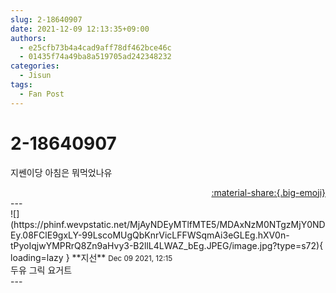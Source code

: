 ```yaml
---
slug: 2-18640907
date: 2021-12-09 12:13:35+09:00
authors:
  - e25cfb73b4a4cad9aff78df462bce46c
  - 01435f74a49ba8a519705ad242348232
categories:
  - Jisun
tags:
  - Fan Post
---
```


# 2-18640907

<div class="post-container" markdown="1">
<div class="content-container md-sidebar__scrollwrap" markdown="1">

지쎈이당 아침은 뭐먹었나유

</div>
</div>

<div style="text-align: right;" markdown="1">
<a href="https://weverse.io/fromis9/fanpost/2-18640907" style="text-align: right;">:material-share:{.big-emoji}</a>
</div>
---

<div class="comments-container md-sidebar__scrollwrap" markdown="1">
<div class="comment" markdown="1">
<div class='id-container' markdown="1">
![](https://phinf.wevpstatic.net/MjAyNDEyMTlfMTE5/MDAxNzM0NTgzMjY0NDEy.08FClE9gxLY-99LscoMUgQbKnrVicLFFWSqmAi3eGLEg.hXV0n-tPyoIqjwYMPRrQ8Zn9aHvy3-B2llL4LWAZ_bEg.JPEG/image.jpg?type=s72){ loading=lazy }
**<span class="artist">지선</span>** <small>Dec 09 2021, 12:15</small><br>
</div>
<div class='comment-body' markdown="1">
두유 그릭 요거트
</div>
</div>
</div>
---
